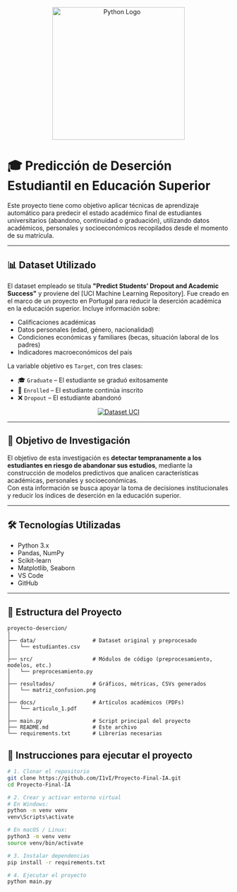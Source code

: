 <p align="center">
  <img src="https://upload.wikimedia.org/wikipedia/commons/thumb/c/c3/Python-logo-notext.svg/1200px-Python-logo-notext.svg.png" alt="Python Logo" width="300"/>
</p>

# 🎓 Predicción de Deserción Estudiantil en Educación Superior

Este proyecto tiene como objetivo aplicar técnicas de aprendizaje automático para predecir el estado académico final de estudiantes universitarios (abandono, continuidad o graduación), utilizando datos académicos, personales y socioeconómicos recopilados desde el momento de su matrícula.

---

## 📊 Dataset Utilizado

El dataset empleado se titula **"Predict Students’ Dropout and Academic Success"** y proviene del [UCI Machine Learning Repository]. Fue creado en el marco de un proyecto en Portugal para reducir la deserción académica en la educación superior. Incluye información sobre:

- Calificaciones académicas  
- Datos personales (edad, género, nacionalidad)  
- Condiciones económicas y familiares (becas, situación laboral de los padres)  
- Indicadores macroeconómicos del país  

La variable objetivo es `Target`, con tres clases:
- 🎓 `Graduate` – El estudiante se graduó exitosamente  
- 📝 `Enrolled` – El estudiante continúa inscrito  
- ❌ `Dropout` – El estudiante abandonó  

<p align="center">
  <a href="https://archive.ics.uci.edu/dataset/697/predict+students+dropout+and+academic+success">
    <img src="https://img.shields.io/badge/Descargar%20Dataset-UCI%20Repository-blue?style=for-the-badge&logo=data" alt="Dataset UCI">
  </a>
</p>

---

## 🎯 Objetivo de Investigación

El objetivo de esta investigación es **detectar tempranamente a los estudiantes en riesgo de abandonar sus estudios**, mediante la construcción de modelos predictivos que analicen características académicas, personales y socioeconómicas.  
Con esta información se busca apoyar la toma de decisiones institucionales y reducir los índices de deserción en la educación superior.

---

## 🛠️ Tecnologías Utilizadas

- Python 3.x  
- Pandas, NumPy  
- Scikit-learn  
- Matplotlib, Seaborn  
- VS Code  
- GitHub  

---

## 📁 Estructura del Proyecto

```plaintext
proyecto-desercion/
│
├── data/                  # Dataset original y preprocesado
│   └── estudiantes.csv
│
├── src/                   # Módulos de código (preprocesamiento, modelos, etc.)
│   └── preprocesamiento.py
│
├── resultados/            # Gráficos, métricas, CSVs generados
│   └── matriz_confusion.png
│
├── docs/                  # Artículos académicos (PDFs)
│   └── articulo_1.pdf
│
├── main.py                # Script principal del proyecto
├── README.md              # Este archivo
└── requirements.txt       # Librerías necesarias

```
## 🚀 Instrucciones para ejecutar el proyecto

```bash
# 1. Clonar el repositorio
git clone https://github.com/I1vI/Proyecto-Final-IA.git
cd Proyecto-Final-IA

# 2. Crear y activar entorno virtual
# En Windows:
python -m venv venv
venv\Scripts\activate

# En macOS / Linux:
python3 -m venv venv
source venv/bin/activate

# 3. Instalar dependencias
pip install -r requirements.txt

# 4. Ejecutar el proyecto
python main.py

```